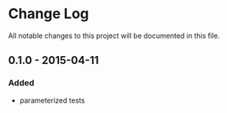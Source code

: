 # Change Log
All notable changes to this project will be documented in this file.

## 0.1.0 - 2015-04-11
### Added
- parameterized tests
